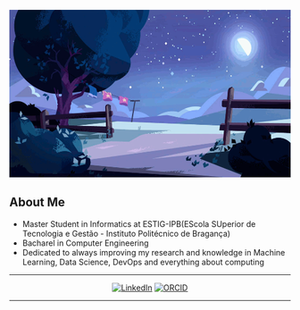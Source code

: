 <p align="center">
<img src="./moon.gif" width="600" height="300" />
</p>

##  About Me
- Master Student in Informatics at ESTIG-IPB(EScola SUperior de Tecnologia e Gestão - Instituto Politécnico de Bragança)
- Bacharel in Computer Engineering
- Dedicated to always improving my research and knowledge in Machine Learning, Data Science, DevOps and everything about computing

---

<p align="center">
<a href="www.linkedin.com/in/salipe"><img src="https://img.shields.io/badge/linkedin-%230077B5.svg?&style=for-the-badge&logo=linkedin&logoColor=white" alt="LinkedIn" /></a>
<a href="https://orcid.org/0009-0002-1040-4642"><img src="https://img.shields.io/badge/ORCID-A6CE39?style=for-the-badge&logo=orcid&logoColor=white" alt="ORCID" /></a>
</p>

---
